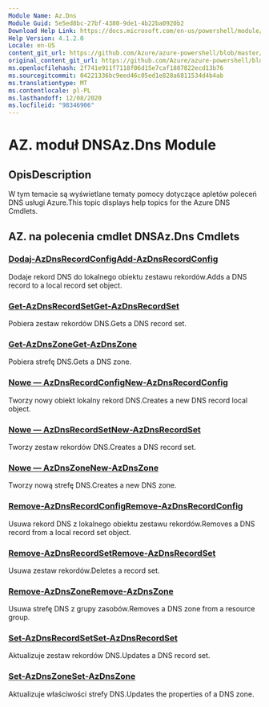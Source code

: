 ```yaml
---
Module Name: Az.Dns
Module Guid: 5e5ed8bc-27bf-4380-9de1-4b22ba0920b2
Download Help Link: https://docs.microsoft.com/en-us/powershell/module/az.dns
Help Version: 4.1.2.0
Locale: en-US
content_git_url: https://github.com/Azure/azure-powershell/blob/master/src/Dns/Dns/help/Az.DNS.md
original_content_git_url: https://github.com/Azure/azure-powershell/blob/master/src/Dns/Dns/help/Az.DNS.md
ms.openlocfilehash: 2f741e911f7118f06d15e7caf1807822ecd13b76
ms.sourcegitcommit: 04221336bc9eed46c05ed1e828a6811534d4b4ab
ms.translationtype: MT
ms.contentlocale: pl-PL
ms.lasthandoff: 12/08/2020
ms.locfileid: "98346906"
---
```

# <span data-ttu-id="b90fa-101">AZ. moduł DNS</span><span class="sxs-lookup"><span data-stu-id="b90fa-101">Az.Dns Module</span></span>
## <span data-ttu-id="b90fa-102">Opis</span><span class="sxs-lookup"><span data-stu-id="b90fa-102">Description</span></span>
<span data-ttu-id="b90fa-103">W tym temacie są wyświetlane tematy pomocy dotyczące apletów poleceń DNS usługi Azure.</span><span class="sxs-lookup"><span data-stu-id="b90fa-103">This topic displays help topics for the Azure DNS Cmdlets.</span></span>

## <span data-ttu-id="b90fa-104">AZ. na polecenia cmdlet DNS</span><span class="sxs-lookup"><span data-stu-id="b90fa-104">Az.Dns Cmdlets</span></span>
### [<span data-ttu-id="b90fa-105">Dodaj-AzDnsRecordConfig</span><span class="sxs-lookup"><span data-stu-id="b90fa-105">Add-AzDnsRecordConfig</span></span>](Add-AzDnsRecordConfig.md)
<span data-ttu-id="b90fa-106">Dodaje rekord DNS do lokalnego obiektu zestawu rekordów.</span><span class="sxs-lookup"><span data-stu-id="b90fa-106">Adds a DNS record to a local record set object.</span></span>

### [<span data-ttu-id="b90fa-107">Get-AzDnsRecordSet</span><span class="sxs-lookup"><span data-stu-id="b90fa-107">Get-AzDnsRecordSet</span></span>](Get-AzDnsRecordSet.md)
<span data-ttu-id="b90fa-108">Pobiera zestaw rekordów DNS.</span><span class="sxs-lookup"><span data-stu-id="b90fa-108">Gets a DNS record set.</span></span>

### [<span data-ttu-id="b90fa-109">Get-AzDnsZone</span><span class="sxs-lookup"><span data-stu-id="b90fa-109">Get-AzDnsZone</span></span>](Get-AzDnsZone.md)
<span data-ttu-id="b90fa-110">Pobiera strefę DNS.</span><span class="sxs-lookup"><span data-stu-id="b90fa-110">Gets a DNS zone.</span></span>

### [<span data-ttu-id="b90fa-111">Nowe — AzDnsRecordConfig</span><span class="sxs-lookup"><span data-stu-id="b90fa-111">New-AzDnsRecordConfig</span></span>](New-AzDnsRecordConfig.md)
<span data-ttu-id="b90fa-112">Tworzy nowy obiekt lokalny rekord DNS.</span><span class="sxs-lookup"><span data-stu-id="b90fa-112">Creates a new DNS record local object.</span></span>

### [<span data-ttu-id="b90fa-113">Nowe — AzDnsRecordSet</span><span class="sxs-lookup"><span data-stu-id="b90fa-113">New-AzDnsRecordSet</span></span>](New-AzDnsRecordSet.md)
<span data-ttu-id="b90fa-114">Tworzy zestaw rekordów DNS.</span><span class="sxs-lookup"><span data-stu-id="b90fa-114">Creates a DNS record set.</span></span>

### [<span data-ttu-id="b90fa-115">Nowe — AzDnsZone</span><span class="sxs-lookup"><span data-stu-id="b90fa-115">New-AzDnsZone</span></span>](New-AzDnsZone.md)
<span data-ttu-id="b90fa-116">Tworzy nową strefę DNS.</span><span class="sxs-lookup"><span data-stu-id="b90fa-116">Creates a new DNS zone.</span></span>

### [<span data-ttu-id="b90fa-117">Remove-AzDnsRecordConfig</span><span class="sxs-lookup"><span data-stu-id="b90fa-117">Remove-AzDnsRecordConfig</span></span>](Remove-AzDnsRecordConfig.md)
<span data-ttu-id="b90fa-118">Usuwa rekord DNS z lokalnego obiektu zestawu rekordów.</span><span class="sxs-lookup"><span data-stu-id="b90fa-118">Removes a DNS record from a local record set object.</span></span>

### [<span data-ttu-id="b90fa-119">Remove-AzDnsRecordSet</span><span class="sxs-lookup"><span data-stu-id="b90fa-119">Remove-AzDnsRecordSet</span></span>](Remove-AzDnsRecordSet.md)
<span data-ttu-id="b90fa-120">Usuwa zestaw rekordów.</span><span class="sxs-lookup"><span data-stu-id="b90fa-120">Deletes a record set.</span></span>

### [<span data-ttu-id="b90fa-121">Remove-AzDnsZone</span><span class="sxs-lookup"><span data-stu-id="b90fa-121">Remove-AzDnsZone</span></span>](Remove-AzDnsZone.md)
<span data-ttu-id="b90fa-122">Usuwa strefę DNS z grupy zasobów.</span><span class="sxs-lookup"><span data-stu-id="b90fa-122">Removes a DNS zone from a resource group.</span></span>

### [<span data-ttu-id="b90fa-123">Set-AzDnsRecordSet</span><span class="sxs-lookup"><span data-stu-id="b90fa-123">Set-AzDnsRecordSet</span></span>](Set-AzDnsRecordSet.md)
<span data-ttu-id="b90fa-124">Aktualizuje zestaw rekordów DNS.</span><span class="sxs-lookup"><span data-stu-id="b90fa-124">Updates a DNS record set.</span></span>

### [<span data-ttu-id="b90fa-125">Set-AzDnsZone</span><span class="sxs-lookup"><span data-stu-id="b90fa-125">Set-AzDnsZone</span></span>](Set-AzDnsZone.md)
<span data-ttu-id="b90fa-126">Aktualizuje właściwości strefy DNS.</span><span class="sxs-lookup"><span data-stu-id="b90fa-126">Updates the properties of a DNS zone.</span></span>

